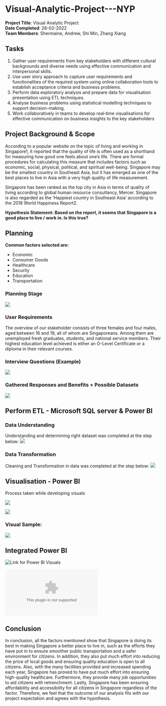 # Visual-Analytic-Project---NYP

**Project Title**: Visual Analytic Project<br/>
**Date Completed**: 28-02-2022<br/>
**Team Members**: Shermaine, Andrew, Shi Min, Zhang Xiang<br/>

## Tasks

1. Gather user requirements from key stakeholders with different cultural backgrounds and diverse needs using effective communication and interpersonal skills.
2. Use user story approach to capture user requirements and functionalities of the required system using online collaboration tools to establish acceptance criteria and business problems.
3. Perform data exploratory analysis and prepare data for visualisation presentation using ETL techniques.
4. Analyse business problems using statistical modelling techniques to support decision-making.
5. Work collaboratively in teams to develop real‐time visualisations for effective communication on business insights to the key stakeholders

## Project Background & Scope

According to a popular website on the topic of living and working in Singapore1, it reported that the quality of life is often used as a shorthand for measuring how good one feels about one’s life. There are formal procedures for calculating this measure that includes factors such as economic, social, physical, political, and spiritual well-being. Singapore may be the smallest country in Southeast Asia, but it has emerged as one of the best places to live in Asia with a very high quality of life measurement.

Singapore has been ranked as the top city in Asia in terms of quality of living according to global human resource consultancy, Mercer. Singapore is also regarded as the ‘Happiest country in Southeast Asia’ according to the 2018 World Happiness Report2.

**Hypothesis Statement: Based on the report, it seems that Singapore is a good place to live / work in. Is this true?**

## Planning

**Common factors selected are:**
- Economic
- Consumer Goods
- Healthcare
- Security
- Education
- Transportation

### Planning Stage
![](Images/Planning.png)

### User Requirements
The overview of our stakeholder consists of three females and four males, aged between 16 and 19, all of whom are Singaporeans. Among them are unemployed fresh graduates, students, and national service members. Their highest education level achieved is either an O-Level Certificate or a diploma in their relevant courses.

### Interview Questions (Example)

![](Images/Interview.png)

### Gathered Responses and Benefits + Possible Datasets

![](Images/Benefit%20of%20questions%20asked.png)

## Perform ETL - Microsoft SQL server & Power BI

### Data Understanding

Understanding and determining right dataset was completed at the step below:
![](Images/Dataset%20and%20Reasoning.png)

### Data Transformation

Cleaning and Transformation in data was completed at the step below:
![](Images/Data%20Understanding%20and%20Cleaning.png)

## Visualisation - Power BI
Process taken while developing visuals

![](Images/Create%20Visualisation.png)

![](Images/Power%20BI%20Image.png)

### Visual Sample:

![](Images/Visualisation2.png)

## Integrated Power BI

![Link for Power BI Visuals](Final%20Project%20Report/ITBW21-01%20Grp%201%20Final%20Integration/ITBW21-01%20Grp%201%20Final%20Integration%20-%2019-02-2022.pbix)

![Link for Final Report](Final%20Project%20Report/Visual%20Analytic%20Project%20Final%20Report.docx)


## Conclusion

In conclusion, all the factors mentioned show that Singapore is doing its best in making Singapore a better place to live in, such as the efforts they have put in to ensure smoother public transportation and a safer environment for citizens. In addition, they also put much effort into reducing the price of local goods and ensuring quality education is open to all citizens. Also, with the many facilities provided and increased spending each year, Singapore has proved to have put much effort into ensuring high-quality healthcare. Furthermore, they provide many job opportunities to aid citizens with retrenchment. Lastly, Singapore has been ensuring affordability and accessibility for all citizens in Singapore regardless of the factor.
Therefore, we feel that the outcome of our analysis fits with our project expectation and agrees with the hypothesis.
